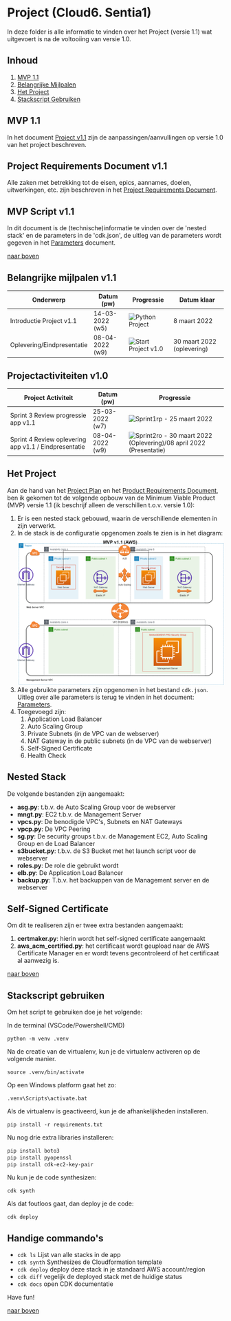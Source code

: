# Project (Cloud6. Sentia1)
In deze folder is alle informatie te vinden over het Project (versie 1.1) wat uitgevoert is na de voltooiing van versie 1.0.  
## Inhoud  
1. [MVP 1.1](https://github.com/techgrounds/cloud-6-repo-henkvanderduim/tree/main/mvpfinal#mvp-11)  
2. [Belangrijke Mijlpalen](https://github.com/techgrounds/cloud-6-repo-henkvanderduim/tree/main/mvpfinal#belangrijke-mijlpalen-v11)
3. [Het Project](https://github.com/techgrounds/cloud-6-repo-henkvanderduim/tree/main/mvpfinal#het-project)
4. [Stackscript Gebruiken](https://github.com/techgrounds/cloud-6-repo-henkvanderduim/tree/main/mvpfinal#stackscript-gebruiken)

## MVP 1.1
In het document [Project v1.1](https://docs.google.com/document/d/1CT8AtpS_o81EeGhCEzPSn8XVu-lkvngzHyz8zWnoGmE/edit) zijn de aanpassingen/aanvullingen op versie 1.0 van het project beschreven.

## Project Requirements Document v1.1
Alle zaken met betrekking tot de eisen, epics, aannames, doelen, uitwerkingen, etc. zijn beschreven in het [Project Requirements Document](../mvpfinal/Documentatie/Product_Requirements_Document_v_1_1.md).

## MVP Script v1.1
In dit document is de (technische)informatie te vinden over de 'nested stack' en de parameters in de 'cdk.json', de uitleg van de parameters wordt gegeven in het [Parameters](../mvpfinal/Documentatie/parameters_v_1_1.md) document.  

[naar boven](https://github.com/techgrounds/cloud-6-repo-henkvanderduim/tree/main/mvpfinal#inhoud)  


## Belangrijke mijlpalen v1.1
| **Onderwerp**              | **Datum (pw)**  | **Progressie**                                                                               | **Datum klaar**            |
| -------------------------- | --------------- | -------------------------------------------------------------------------------------------- | -------------------------- |
| Introductie Project v1.1   | 14-03-2022 (w5) | ![Python Project](https://us-central1-progress-markdown.cloudfunctions.net/progress/100)     | 8 maart 2022               |
| Oplevering/Eindpresentatie | 08-04-2022 (w9) | ![Start Project v1.0](https://us-central1-progress-markdown.cloudfunctions.net/progress/100) | 30 maart 2022 (oplevering) |


## Projectactiviteiten v1.0
| **Project Activiteit**                                | **Datum (pw)**  | **Progressie**                                                                                                                              |
| ----------------------------------------------------- | --------------- | ------------------------------------------------------------------------------------------------------------------------------------------- |
| Sprint 3 Review progressie app v1.1                   | 25-03-2022 (w7) | ![Sprint1rp](https://us-central1-progress-markdown.cloudfunctions.net/progress/100) - 25 maart 2022                                         |
| Sprint 4 Review oplevering app v1.1 / Eindpresentatie | 08-04-2022 (w9) | ![Sprint2ro](https://us-central1-progress-markdown.cloudfunctions.net/progress/90) - 30 maart 2022 (Oplevering)/08 april 2022 (Presentatie) |

## Het Project
Aan de hand van het [Project Plan](https://docs.google.com/document/d/1CT8AtpS_o81EeGhCEzPSn8XVu-lkvngzHyz8zWnoGmE/edit) en het [Product Requirements Document](../mvpfinal/Documentatie/Product_Requirements_Document_v_1_1.md), ben ik gekomen tot de volgende opbouw van de Minimum Viable Product (MVP) versie 1.1 (ik beschrijf alleen de verschillen t.o.v. versie 1.0):  
1. Er is een nested stack gebouwd, waarin de verschillende elementen in zijn verwerkt.
2. In de stack is de configuratie opgenomen zoals te zien is in het diagram:  
![diagram](../00_includes/MVP%20v1.1%20(AWS).drawio.png)  
3. Alle gebruikte parameters zijn opgenomen in het bestand `cdk.json`. Uitleg over alle parameters is terug te vinden in het document: [Parameters](../mvpfinal/Documentatie/parameters_v_1_1.md).
4. Toegevoegd zijn:
   1. Application Load Balancer
   2. Auto Scaling Group
   3. Private Subnets (in de VPC van de webserver)
   4. NAT Gateway in de public subnets (in de VPC van de webserver)
   5. Self-Signed Certificate 
   6. Health Check

## Nested Stack
De volgende bestanden zijn aangemaakt:
- **asg.py**: t.b.v. de Auto Scaling Group voor de webserver
- **mngt.py**: EC2 t.b.v. de Management Server
- **vpcs.py**: De benodigde VPC's, Subnets en NAT Gateways
- **vpcp.py**: De VPC Peering
- **sg.py**: De security groups t.b.v. de Management EC2, Auto Scaling Group en de Load Balancer
- **s3bucket.py**: t.b.v. de S3 Bucket met het launch script voor de webserver
- **roles.py**: De role die gebruikt wordt
- **elb.py**: De Application Load Balancer
- **backup.py**: T.b.v. het backuppen van de Management server en de webserver

## Self-Signed Certificate
Om dit te realiseren zijn er twee extra bestanden aangemaakt:
1. **certmaker.py**: hierin wordt het self-signed certificate aangemaakt
2. **aws_acm_certified.py**: het certificaat wordt geupload naar de AWS Certificate Manager en er wordt tevens gecontroleerd of het certificaat al aanwezig is.

[naar boven](https://github.com/techgrounds/cloud-6-repo-henkvanderduim/tree/main/mvpfinal#inhoud)  

## Stackscript gebruiken
Om het script te gebruiken doe je het volgende:  

In de terminal (VSCode/Powershell/CMD)
```
python -m venv .venv
```

Na de creatie van de virtualenv, kun je de virtualenv activeren op de volgende manier.

```
source .venv/bin/activate
```

Op een Windows platform gaat het zo:

```
.venv\Scripts\activate.bat
```

Als de virtualenv is geactiveerd, kun je de afhankelijkheden installeren.

```
pip install -r requirements.txt
```

Nu nog drie extra libraries installeren:

```
pip install boto3
pip install pyopenssl
pip install cdk-ec2-key-pair
```

Nu kun je de code synthesizen:

```
cdk synth
```

Als dat foutloos gaat, dan deploy je de code:

```
cdk deploy
```

## Handige commando's

 * `cdk ls`          Lijst van alle stacks in de app
 * `cdk synth`       Synthesizes de Cloudformation template
 * `cdk deploy`      deploy deze stack in je standaard AWS account/region
 * `cdk diff`        vegelijk de deployed stack met de huidige status
 * `cdk docs`        open CDK documentatie

Have fun!

[naar boven](https://github.com/techgrounds/cloud-6-repo-henkvanderduim/tree/main/mvpfinal#inhoud)  